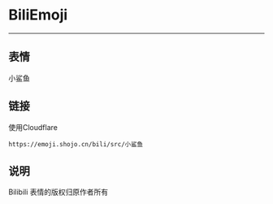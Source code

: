 # BiliEmoji
---
## 表情
小鲨鱼
## 链接
使用Cloudflare
```
https://emoji.shojo.cn/bili/src/小鲨鱼
```
## 说明
Bilibili 表情的版权归原作者所有
